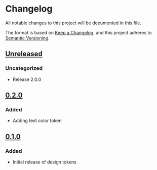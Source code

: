 # Changelog

All notable changes to this project will be documented in this file.

The format is based on [Keep a Changelog](https://keepachangelog.com/en/1.0.0/),
and this project adheres to [Semantic Versioning](https://semver.org/spec/v2.0.0.html).

## [Unreleased]

### Uncategorized

- Release 2.0.0

## [0.2.0]

### Added

- Adding text color token

## [0.1.0]

### Added

- Initial release of design tokens

[Unreleased]: https://github.com/georgewrmarshall/monorepo-synchronized-test/compare/@georgewrmarshall/design-tokens-test@0.2.0...HEAD
[0.2.0]: https://github.com/georgewrmarshall/monorepo-synchronized-test/compare/@georgewrmarshall/design-tokens-test@0.1.0...@georgewrmarshall/design-tokens-test@0.2.0
[0.1.0]: https://github.com/georgewrmarshall/monorepo-synchronized-test/releases/tag/@georgewrmarshall/design-tokens-test@0.1.0

